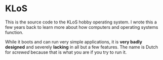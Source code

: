 KLoS
====

This is the source code to the KLoS hobby operating system. I wrote this a few years back to learn more about how computers and operating systems function.

While it boots and can run very simple applications, it is **very badly designed** and severely **lacking** in all but a few features. The name is Dutch for *screwed* because that is what you are if you try to run it.
